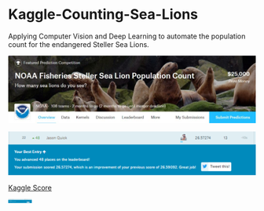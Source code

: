 # Kaggle-Counting-Sea-Lions
Applying Computer Vision and Deep Learning to automate the population count for the endangered Steller Sea Lions.

[//]: # (Image References)

[im01]: ./github_pics/sea_lion_banner.jpg "Sea Lion Banner"
[im02]: ./github_pics/sea_lion_rank.png "Kaggle Sea Lion Rank"

![alt text][im01]

![alt text][im02]

[Kaggle Score](https://www.kaggle.com/jasonquick)

<a href="url"><img src="./github_pics/sea_lion_rank.png" align="left" width="48" ></a>

